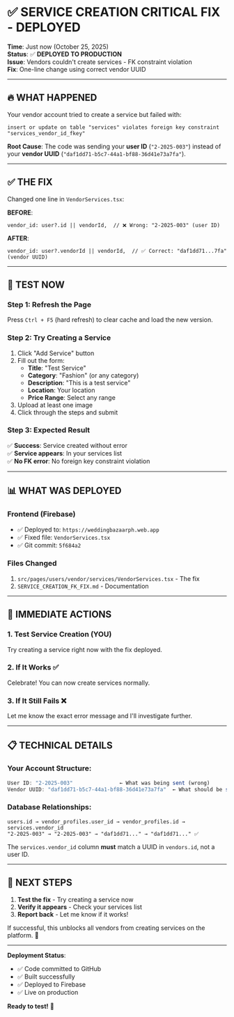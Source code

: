 # ✅ SERVICE CREATION CRITICAL FIX - DEPLOYED

**Time**: Just now (October 25, 2025)  
**Status**: ✅ **DEPLOYED TO PRODUCTION**  
**Issue**: Vendors couldn't create services - FK constraint violation  
**Fix**: One-line change using correct vendor UUID

---

## 🔥 **WHAT HAPPENED**

Your vendor account tried to create a service but failed with:
```
insert or update on table "services" violates foreign key constraint "services_vendor_id_fkey"
```

**Root Cause**: The code was sending your **user ID** (`"2-2025-003"`) instead of your **vendor UUID** (`"daf1dd71-b5c7-44a1-bf88-36d41e73a7fa"`).

---

## ✅ **THE FIX**

Changed one line in `VendorServices.tsx`:

**BEFORE**:
```tsx
vendor_id: user?.id || vendorId,  // ❌ Wrong: "2-2025-003" (user ID)
```

**AFTER**:
```tsx
vendor_id: user?.vendorId || vendorId,  // ✅ Correct: "daf1dd71...7fa" (vendor UUID)
```

---

## 🧪 **TEST NOW**

### Step 1: Refresh the Page
Press `Ctrl + F5` (hard refresh) to clear cache and load the new version.

### Step 2: Try Creating a Service
1. Click "Add Service" button
2. Fill out the form:
   - **Title**: "Test Service"
   - **Category**: "Fashion" (or any category)
   - **Description**: "This is a test service"
   - **Location**: Your location
   - **Price Range**: Select any range
3. Upload at least one image
4. Click through the steps and submit

### Step 3: Expected Result
✅ **Success**: Service created without error  
✅ **Service appears**: In your services list  
✅ **No FK error**: No foreign key constraint violation

---

## 📊 **WHAT WAS DEPLOYED**

### Frontend (Firebase)
- ✅ Deployed to: `https://weddingbazaarph.web.app`
- ✅ Fixed file: `VendorServices.tsx`
- ✅ Git commit: `5f684a2`

### Files Changed
1. `src/pages/users/vendor/services/VendorServices.tsx` - The fix
2. `SERVICE_CREATION_FK_FIX.md` - Documentation

---

## 🎯 **IMMEDIATE ACTIONS**

### 1. Test Service Creation (YOU)
Try creating a service right now with the fix deployed.

### 2. If It Works ✅
Celebrate! You can now create services normally.

### 3. If It Still Fails ❌
Let me know the exact error message and I'll investigate further.

---

## 📋 **TECHNICAL DETAILS**

### Your Account Structure:
```javascript
User ID: "2-2025-003"               ← What was being sent (wrong)
Vendor UUID: "daf1dd71-b5c7-44a1-bf88-36d41e73a7fa"  ← What should be sent (correct)
```

### Database Relationships:
```
users.id → vendor_profiles.user_id → vendor_profiles.id → services.vendor_id
"2-2025-003" → "2-2025-003" → "daf1dd71..." → "daf1dd71..." ✅
```

The `services.vendor_id` column **must** match a UUID in `vendors.id`, not a user ID.

---

## 🚀 **NEXT STEPS**

1. **Test the fix** - Try creating a service now
2. **Verify it appears** - Check your services list
3. **Report back** - Let me know if it works!

If successful, this unblocks all vendors from creating services on the platform. 🎉

---

**Deployment Status**:
- ✅ Code committed to GitHub
- ✅ Built successfully
- ✅ Deployed to Firebase
- ✅ Live on production

**Ready to test!** 🚀
